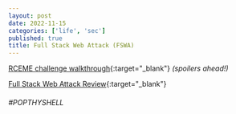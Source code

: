```yaml
---
layout: post
date: 2022-11-15
categories: ['life', 'sec']
published: true
title: Full Stack Web Attack (FSWA)
---
```


[RCEME challenge walkthrough](https://sekuro.io/blog/rceme-challenge-walkthrough/){:target="_blank"} _(spoilers ahead!)_    
  
[Full Stack Web Attack Review](https://sekuro.io/blog/full-stack-web-attack-review/){:target="_blank"}

###### _#POPTHYSHELL_ ######


